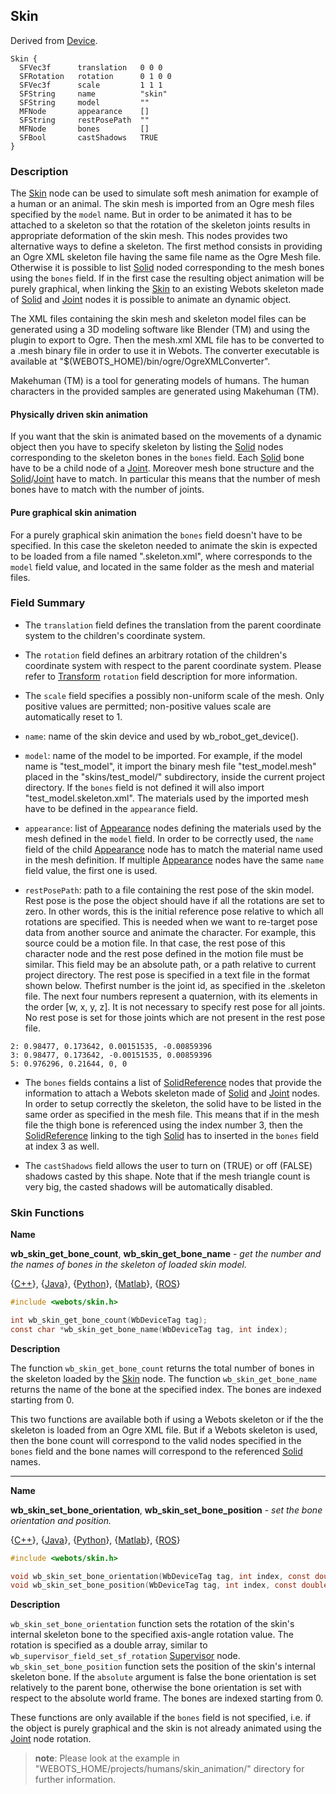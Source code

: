 ## Skin

Derived from [Device](device.md).

```
Skin {
  SFVec3f      translation   0 0 0
  SFRotation   rotation      0 1 0 0
  SFVec3f      scale         1 1 1
  SFString     name          "skin"
  SFString     model         ""
  MFNode       appearance    []
  SFString     restPosePath  ""
  MFNode       bones         []
  SFBool       castShadows   TRUE
}
```

### Description

The [Skin](#skin) node can be used to simulate soft mesh animation for example of a human or an animal.
The skin mesh is imported from an Ogre mesh files specified by the `model` name.
But in order to be animated it has to be attached to a skeleton so that the rotation of the skeleton joints results in appropriate deformation of the skin mesh.
This nodes provides two alternative ways to define a skeleton.
The first method consists in providing an Ogre XML skeleton file having the same file name as the Ogre Mesh file.
Otherwise it is possible to list [Solid](#solid.md) noded corresponding to the mesh bones using the `bones` field.
If in the first case the resulting object animation will be purely graphical, when linking the [Skin](#skin) to an existing Webots skeleton made of [Solid](#solid.md) and [Joint](#joint.md) nodes it is possible to animate an dynamic object.

The XML files containing the skin mesh and skeleton model files can be generated using a 3D modeling software like Blender (TM) and using the plugin to export to Ogre. Then the mesh.xml XML file has to be converted to a .mesh binary file in order to use it in Webots.
The converter executable is available at "$(WEBOTS\_HOME)/bin/ogre/OgreXMLConverter".

Makehuman (TM) is a tool for generating models of humans. The human characters in the provided samples are generated using Makehuman (TM).

#### Physically driven skin animation

If you want that the skin is animated based on the movements of a dynamic object then you have to specify skeleton by listing the [Solid](#solid.md) nodes corresponding to the skeleton bones in the `bones` field.
Each [Solid](#solid.md) bone have to be a child node of a [Joint](#joint.md).
Moreover mesh bone structure and the [Solid](#solid.md)/[Joint](#joint.md) have to match.
In particular this means that the number of mesh bones have to match with the number of joints.


#### Pure graphical skin animation

For a purely graphical skin animation the `bones` field doesn't have to be specified.
In this case the skeleton needed to animate the skin is expected to be loaded from a file named "<modelName>.skeleton.xml", where <modelName> corresponds to the `model` field value, and located in the same folder as the mesh and material files.

### Field Summary

- The `translation` field defines the translation from the parent coordinate system to the children's coordinate system.

- The `rotation` field defines an arbitrary rotation of the children's coordinate system with respect to the parent coordinate system.
Please refer to [Transform](#transform.md) `rotation` field description for more information.

- The `scale` field specifies a possibly non-uniform scale of the mesh. Only positive values are permitted; non-positive values scale are automatically reset to 1.

- `name`: name of the skin device and used by wb_robot_get_device().

- `model`: name of the model to be imported.
For example, if the model name is "test_model", it import the binary mesh file "test_model.mesh" placed in the "skins/test_model/" subdirectory, inside the current project directory. If the `bones` field is not defined it will also import "test_model.skeleton.xml".
The materials used by the imported mesh have to be defined in the `appearance` field.

- `appearance`: list of [Appearance](#appearance.md) nodes defining the materials used by the mesh defined in the `model` field.
In order to be correctly used, the `name` field of the child [Appearance](#appearance.md) node has to match the material name used in the mesh definition.
If multiple [Appearance](#appearance.md) nodes have the same `name` field value, the first one is used.

- `restPosePath`: path to a file containing the rest pose of the skin model.
Rest pose is the pose the object should have if all the rotations are set to zero.
In other words, this is the initial reference pose relative to which all rotations are specified.
This is needed when we want to re-target pose data from another source and animate the character.
For example, this source could be a motion file.
In that case, the rest pose of this character node and the rest pose defined in the motion file must be similar.
This field may be an absolute path, or a path relative to current project directory.
The rest pose is specified in a text file in the format shown below.
Thefirst number is the joint id, as specified in the .skeleton file.
The next four numbers represent a quaternion, with its elements in the order [w, x, y, z].
It is not necessary to specify rest pose for all joints.
No rest pose is set for those joints which are not present in the rest pose file.
```
2: 0.98477, 0.173642, 0.00151535, -0.00859396
3: 0.98477, 0.173642, -0.00151535, 0.00859396
5: 0.976296, 0.21644, 0, 0     
```

- The `bones` fields contains a list of [SolidReference](#solidreference.md) nodes that provide the information to attach a Webots skeleton made of [Solid](#solid.md) and [Joint](#joint.md) nodes.
In order to setup correctly the skeleton, the solid have to be listed in the same order as specified in the mesh file.
This means that if in the mesh file the thigh bone is referenced using the index number 3, then the [SolidReference](#solidreference.md) linking to the tigh [Solid](#solid.md) has to inserted in the `bones` field at index 3 as well.

- The `castShadows` field allows the user to turn on (TRUE) or off (FALSE) shadows casted by this shape. Note that if the mesh triangle count is very big, the casted shadows will be automatically disabled.

### Skin Functions

**Name**

**wb\_skin\_get\_bone\_count**, **wb\_skin\_get\_bone\_name** - *get the number and the names of bones in the skeleton of loaded skin model.*

{[C++](cpp-api.md#cpp_skin)}, {[Java](java-api.md#java_skin)}, {[Python](python-api.md#python_skin)}, {[Matlab](matlab-api.md#matlab_skin)}, {[ROS](ros-api.md)}

``` c
#include <webots/skin.h>

int wb_skin_get_bone_count(WbDeviceTag tag);
const char *wb_skin_get_bone_name(WbDeviceTag tag, int index);
```

**Description**

The function `wb_skin_get_bone_count` returns the total number of bones in the skeleton loaded by the [Skin](#skin) node.
The function `wb_skin_get_bone_name` returns the name of the bone at the specified index.
The bones are indexed starting from 0.

This two functions are available both if using a Webots skeleton or if the the skeleton is loaded from an Ogre XML file.
But if a Webots skeleton is used, then the bone count will correspond to the valid nodes specified in the `bones` field and the bone names will correspond to the referenced [Solid](#solid.md) names.

---

**Name**

**wb\_skin\_set\_bone\_orientation**, **wb\_skin\_set\_bone\_position** - *set the bone orientation and position.*

{[C++](cpp-api.md#cpp_skin)}, {[Java](java-api.md#java_skin)}, {[Python](python-api.md#python_skin)}, {[Matlab](matlab-api.md#matlab_skin)}, {[ROS](ros-api.md)}

``` c
#include <webots/skin.h>

void wb_skin_set_bone_orientation(WbDeviceTag tag, int index, const double rotation[4], bool absolute);
void wb_skin_set_bone_position(WbDeviceTag tag, int index, const double position[3], bool absolute);
```

**Description**

`wb_skin_set_bone_orientation` function sets the rotation of the skin's internal skeleton bone to the specified axis-angle rotation value.
The rotation is specified as a double array, similar to `wb_supervisor_field_set_sf_rotation` [Supervisor](#supervisor.md) node.
`wb_skin_set_bone_position` function sets the position of the skin's internal skeleton bone.
If the `absolute` argument is false the bone orientation is set relatively to the parent bone, otherwise the bone orientation is set with respect to the absolute world frame.
The bones are indexed starting from 0.

These functions are only available if the `bones` field is not specified, i.e. if the object is purely graphical and the skin is not already animated using the [Joint](#joint.md) node rotation.

> **note**:
Please look at the example in "WEBOTS\_HOME/projects/humans/skin_animation/" directory for further information.
